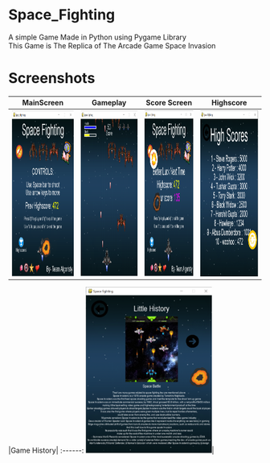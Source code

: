 # Space_Fighting

A simple Game Made in Python using Pygame Library<br/>
This Game is The Replica of The Arcade Game Space Invasion<br/>

# Screenshots

|MainScreen|Gameplay|Score Screen|Highscore|
:-------:|:-------:|:-------:|:-----:
<img src="https://github.com/Tushargupta9800/Space_Fighting/blob/master/Screenshots/screenshot1.PNG" height="330em" />|<img src="https://github.com/Tushargupta9800/Space_Fighting/blob/master/Screenshots/screenshot2.PNG" height="330em" />|<img src="https://github.com/Tushargupta9800/Space_Fighting/blob/master/Screenshots/screenshot3.PNG" height="330em" />|<img src="https://github.com/Tushargupta9800/Space_Fighting/blob/master/Screenshots/screenshot4.PNG" height="330em" />

|Game History|
:------:
<img src="https://github.com/Tushargupta9800/Space_Fighting/blob/master/Screenshots/screenshot5.PNG" height="330em" />|
